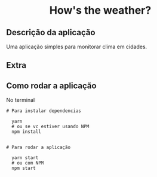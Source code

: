 <h1 align="center" >How's the weather?</h1>


## Descrição da aplicação

Uma aplicação simples para monitorar clima em cidades.

## Extra


## Como rodar a aplicação

No terminal

```
# Para instalar dependencias

  yarn
  # ou se vc estiver usando NPM
  npm install
  

# Para rodar a aplicação

  yarn start
  # ou com NPM
  npm start
```
